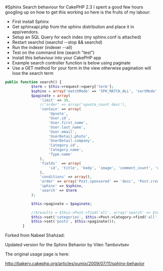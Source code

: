 #Sphinx Search behaviour for CakePHP 2.3
I spent a good few hours googling up on how to get this working so here is the fruits of my labour:


* First install Sphinx
* Get sphinxapi.php from the sphinx distribution and place it in app/vendors.
* Setup an SQL Query for each index (my sphinx.conf is attached)
* Restart searchd (searchd --stop && searchd)
* Run the indexer (indexer --all)
* Test on the command line (search "test")
* Install this behaviour into your CakePHP app
* Example search controller function is below using paginate
* Use a GET method for your form in the view otherwise pagination will lose the search term

```php
public function search() {
            $term = $this->request->query['term'];
            $sphinx = array('matchMode' => 'SPH_MATCH_ALL', 'sortMode' => array('SPH_SORT_EXTENDED' => '@relevance DESC'));
            $paginate = array(
                'limit' => 30,
                //'order' => array('upvote_count desc'),
                'contain' => array(
                    'Upvote',
                    'User.id',
                    'User.first_name',
                    'User.last_name',
                    'User.email',
                    'UserDetail.photo',
                    'UserDetail.company',
                    'Category.id',
                    'Category.name',
                    'Type.name'
                ),
                'fields'  => array(
                    'id', 'title', 'body', 'image', 'comment_count', 'upvote_count', 'files', 'explore', 'implement', 'is70','is20','is10', 'free', 'slug', 'created', 'sponsored'
                ),
                'conditions' => array(),
                'order' => array('Post.sponsored' => 'desc', 'Post.created' => 'desc', 'Post.upvote_count' => 'desc'),
                'sphinx' => $sphinx,
                'search' => $term
            );

            $this->paginate = $paginate;

            //$results = $this->Post->find('all', array('search' => $term, 'limit'=>10, 'sphinx' => $sphinx));
            $this->set('categories', $this->Post->Category->find('all', array('recursive' => -1, 'fields' => array('id','name'))));
            $this->set('posts', $this->paginate());
        }

```





Forked from Nabeel Shahzad:

Updated version for the Sphinx Behavior by Vilen Tambovtsev

The original usage page is here:

http://bakery.cakephp.org/articles/xumix/2009/07/11/sphinx-behavior
